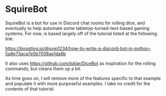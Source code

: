 # SquireBot

SquireBot is a bot for use in Discord chat rooms for rolling dice, and
eventually to help automate some tabletop-turned-text-based gaming systems. For
now, is based largely off of the tutorial listed at the following link:

https://boostlog.io/@junp1234/how-to-write-a-discord-bot-in-python-5a8e73aca7e5b7008ae1da8b

It also uses https://github.com/Isklar/DiceBot as inspiration for the rolling
commands, but cleans them up a bit.

As time goes on, I will remove more of the features specific to that example
and populate it with more purposeful examples. I take no credit for the contents
of that tutorial.
